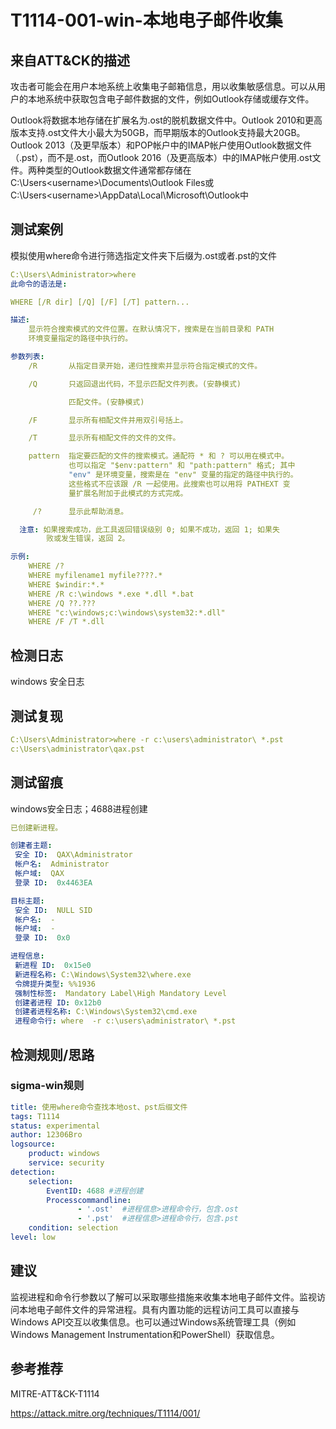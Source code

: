 # T1114-001-win-本地电子邮件收集

## 来自ATT&CK的描述

攻击者可能会在用户本地系统上收集电子邮箱信息，用以收集敏感信息。可以从用户的本地系统中获取包含电子邮件数据的文件，例如Outlook存储或缓存文件。

Outlook将数据本地存储在扩展名为.ost的脱机数据文件中。Outlook 2010和更高版本支持.ost文件大小最大为50GB，而早期版本的Outlook支持最大20GB。Outlook 2013（及更早版本）和POP帐户中的IMAP帐户使用Outlook数据文件（.pst），而不是.ost，而Outlook 2016（及更高版本）中的IMAP帐户使用.ost文件。两种类型的Outlook数据文件通常都存储在C:\Users\<username>\Documents\Outlook Files或C:\Users\<username>\AppData\Local\Microsoft\Outlook中

## 测试案例

模拟使用where命令进行筛选指定文件夹下后缀为.ost或者.pst的文件

```yml
C:\Users\Administrator>where
此命令的语法是:

WHERE [/R dir] [/Q] [/F] [/T] pattern...

描述:
    显示符合搜索模式的文件位置。在默认情况下，搜索是在当前目录和 PATH
    环境变量指定的路径中执行的。

参数列表:
    /R       从指定目录开始，递归性搜索并显示符合指定模式的文件。

    /Q       只返回退出代码，不显示匹配文件列表。(安静模式)

             匹配文件。(安静模式)

    /F       显示所有相配文件并用双引号括上。

    /T       显示所有相配文件的文件的文件。

    pattern  指定要匹配的文件的搜索模式。通配符 * 和 ? 可以用在模式中。
             也可以指定 "$env:pattern" 和 "path:pattern" 格式; 其中
             "env" 是环境变量，搜索是在 "env" 变量的指定的路径中执行的。
             这些格式不应该跟 /R 一起使用。此搜索也可以用将 PATHEXT 变
             量扩展名附加于此模式的方式完成。

     /?      显示此帮助消息。

  注意: 如果搜索成功，此工具返回错误级别 0; 如果不成功，返回 1; 如果失
        败或发生错误，返回 2。

示例:
    WHERE /?
    WHERE myfilename1 myfile????.*
    WHERE $windir:*.*
    WHERE /R c:\windows *.exe *.dll *.bat
    WHERE /Q ??.???
    WHERE "c:\windows;c:\windows\system32:*.dll"
    WHERE /F /T *.dll
```

## 检测日志

windows 安全日志

## 测试复现

```yml
C:\Users\Administrator>where -r c:\users\administrator\ *.pst
c:\Users\administrator\qax.pst
```

## 测试留痕

windows安全日志；4688进程创建

```yml
已创建新进程。

创建者主题:
 安全 ID:  QAX\Administrator
 帐户名:  Administrator
 帐户域:  QAX
 登录 ID:  0x4463EA

目标主题:
 安全 ID:  NULL SID
 帐户名:  -
 帐户域:  -
 登录 ID:  0x0

进程信息:
 新进程 ID:  0x15e0
 新进程名称: C:\Windows\System32\where.exe
 令牌提升类型: %%1936
 强制性标签:  Mandatory Label\High Mandatory Level
 创建者进程 ID: 0x12b0
 创建者进程名称: C:\Windows\System32\cmd.exe
 进程命令行: where  -r c:\users\administrator\ *.pst
```

## 检测规则/思路

### sigma-win规则

```yml
title: 使用where命令查找本地ost、pst后缀文件
tags: T1114
status: experimental
author: 12306Bro
logsource:
    product: windows
    service: security
detection:
    selection:
        EventID: 4688 #进程创建
        Processcommandline: 
               - '.ost'  #进程信息>进程命令行，包含.ost
               - '.pst'  #进程信息>进程命令行，包含.pst
    condition: selection
level: low
```

## 建议

监视进程和命令行参数以了解可以采取哪些措施来收集本地电子邮件文件。监视访问本地电子邮件文件的异常进程。具有内置功能的远程访问工具可以直接与Windows API交互以收集信息。也可以通过Windows系统管理工具（例如Windows Management Instrumentation和PowerShell）获取信息。

## 参考推荐

MITRE-ATT&CK-T1114

<https://attack.mitre.org/techniques/T1114/001/>
